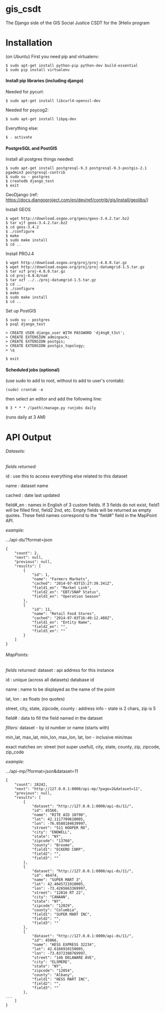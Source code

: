 gis_csdt
========

The Django side of the GIS Social Justice CSDT for the 3Helix program

# Installation
(on Ubuntu)
First you need pip and virtualenv:

```
$ sudo apt-get install python-pip python-dev build-essential
$ sudo pip install virtualenv
```
#### Install pip libraries (including django)
Needed for pycurl:

```$ sudo apt-get install libcurl4-openssl-dev```

Needed for psycog2:

```$ sudo apt-get install libpq-dev```

Everything else:

```$ . activate```

#### PostgreSQL and PostGIS
Install all postgres things needed:

```
$ sudo apt-get install postgresql-9.3 postgresql-9.3-postgis-2.1 pgadmin3 postgresql-contrib
$ sudo su - postgres
$ createdb django_test
$ exit
```


GeoDjango (ref: https://docs.djangoproject.com/en/dev/ref/contrib/gis/install/geolibs/)

Install GEOS

```
$ wget http://download.osgeo.org/geos/geos-3.4.2.tar.bz2
$ tar xjf geos-3.4.2.tar.bz2
$ cd geos-3.4.2
$ ./configure
$ make
$ sudo make install
$ cd ..
```

Install PROJ.4

```
$ wget http://download.osgeo.org/proj/proj-4.8.0.tar.gz
$ wget http://download.osgeo.org/proj/proj-datumgrid-1.5.tar.gz
$ tar xzf proj-4.8.0.tar.gz
$ cd proj-4.8.0/nad
$ tar xzf ../../proj-datumgrid-1.5.tar.gz
$ cd ..
$ ./configure
$ make
$ sudo make install
$ cd ..
```

Set up PostGIS

```
$ sudo su - postgres
$ psql django_test
```

```
> CREATE USER django_user WITH PASSWORD 'dj4ng0_t3st';
> CREATE EXTENSION adminpack;
> CREATE EXTENSION postgis;
> CREATE EXTENSION postgis_topology;
> \q
```

```
$ exit
```

#### Scheduled jobs (optional)

(use sudo to add to root, without to add to user's crontab):

```(sudo) crontab -e```

then select an editor and add the following line:

```0 3 * * * /(path)/manage.py runjobs daily```

(runs daily at 3 AM)

# API Output
###### Datasets:
*fields returned:*

  id : use this to access everything else related to this dataset
  
  name : dataset name 
  
  cached : date last updated
  
  field#_en : names in English of 3 custom fields. If 3 fields do not exist, field1 will be filled first, field2 2nd, etc. Empty fields will be returned as empty quotes. These field names correspond to the "field#" field in the MapPoint API. 

*example:*

.../api-ds/?format=json

```
{
    "count": 2, 
    "next": null, 
    "previous": null, 
    "results": [
        {
            "id": 1, 
            "name": "Farmers Markets", 
            "cached": "2014-07-03T15:27:30.341Z", 
            "field1_en": "Market Link", 
            "field2_en": "EBT/SNAP Status", 
            "field3_en": "Operation Season"
        }, 
        {
            "id": 11, 
            "name": "Retail Food Stores", 
            "cached": "2014-07-03T16:49:12.488Z", 
            "field1_en": "Entity Name", 
            "field2_en": "", 
            "field3_en": ""
        }
    ]
}
```

###### MapPoints:
*fields returned:*
  dataset : api address for this instance
  
  id : unique (across all datasets) database id
  
  name : name to be displayed as the name of the point
  
  lat, lon : as floats (no quotes) 
  
  street, city, state, zipcode, county : address info - state is 2 chars, zip is 5 
  
  field# : data to fill the field named in the dataset

*filters:*
  dataset - by id number or name (starts with)
  
  min_lat, max_lat, min_lon, max_lon, lat, lon - inclusive min/max
  
  exact matches on: street (not super useful), city, state, county, zip, zipcode, zip_code

*example:*

.../api-mp/?format=json&dataset=11

```
{
    "count": 28242, 
    "next": "http://127.0.0.1:8000/api-mp/?page=2&dataset=11", 
    "previous": null, 
    "results": [
        {
            "dataset": "http://127.0.0.1:8000/api-ds/11/", 
            "id": 45560, 
            "name": "RITE AID 10790", 
            "lat": 42.1117709610005, 
            "lon": -76.0588184639997, 
            "street": "511 HOOPER RD", 
            "city": "ENDWELL", 
            "state": "NY", 
            "zipcode": "13760", 
            "county": "Broome", 
            "field1": "ECKERD CORP", 
            "field2": "", 
            "field3": ""
        }, 
        {
            "dataset": "http://127.0.0.1:8000/api-ds/11/", 
            "id": 46474, 
            "name": "SUPER MART 3", 
            "lat": 42.4045721910005, 
            "lon": -73.4265663369997, 
            "street": "12816 RT 22", 
            "city": "CANAAN", 
            "state": "NY", 
            "zipcode": "12029", 
            "county": "Columbia", 
            "field1": "SUPER MART INC", 
            "field2": "", 
            "field3": ""
        }, 
        {
            "dataset": "http://127.0.0.1:8000/api-ds/11/", 
            "id": 45066, 
            "name": "HESS EXPRESS 32234", 
            "lat": 42.6166910150005, 
            "lon": -73.8372388769997, 
            "street": "146 DELAWARE AVE", 
            "city": "ELSMERE", 
            "state": "NY", 
            "zipcode": "12054", 
            "county": "Albany", 
            "field1": "HESS MART INC", 
            "field2": "", 
            "field3": ""
        }, 
...
    ]
}
```
